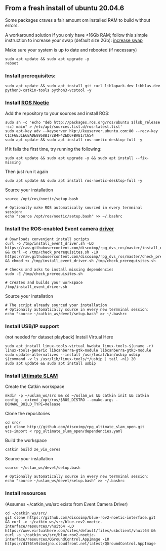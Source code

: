 ## From a fresh install of ubuntu 20.04.6

Some packages craves a fair amount om installed RAM to build without errors.

A workaround solution if you only have <16Gb RAM; follow this simple instruction to increase your swap (default size 2Gb): [increase swap]( https://github.com/discoimp/ORB_SLAM3#02-create-a-new-swap-file-optional)

Make sure your system is up to date and rebooted (if necessary)
``` 
sudo apt update && sudo apt upgrade -y
reboot
```

### Install prerequisites:

```
sudo apt update && sudo apt install git curl liblapack-dev libblas-dev python3-catkin-tools python3-vcstool -y
```


### Install [ROS Noetic](http://wiki.ros.org/noetic/Installation/Debian)
Add the repository to your sources and install ROS:
```
sudo sh -c 'echo "deb http://packages.ros.org/ros/ubuntu $(lsb_release -sc) main" > /etc/apt/sources.list.d/ros-latest.list'
sudo apt-key adv --keyserver hkp://keyserver.ubuntu.com:80 --recv-key C1CF6E31E6BADE8868B172B4F42ED6FBAB17C654
sudo apt update && sudo apt install ros-noetic-desktop-full -y
```
If it fails the first time, try running the following:
```
sudo apt update && sudo apt upgrade -y && sudo apt install --fix-missing
```
Then just run it again
```
sudo apt update && sudo apt install ros-noetic-desktop-full -y
```

Source your installation
```
source /opt/ros/noetic/setup.bash

# Optionally make ROS automatically sourced in every termninal session:
echo "source /opt/ros/noetic/setup.bash" >> ~/.bashrc
```

### Install the ROS-enabled Event camera [driver](https://github.com/discoimp/rpg_dvs_ros)
```
# Downloads convenient install scripts
curl -o /tmp/install_event_driver.sh -LO https://raw.githubusercontent.com/discoimp/rpg_dvs_ros/master/install_event_driver.sh && curl -o /tmp/check_prerequisites.sh -LO https://raw.githubusercontent.com/discoimp/rpg_dvs_ros/master/check_prerequisites.sh && chmod +x /tmp/install_event_driver.sh /tmp/check_prerequisites.sh

# Checks and asks to install missing dependencies
sudo -E /tmp/check_prerequisites.sh

# Creates and builds your workspace
/tmp/install_event_driver.sh
```
Source your installation
```
# The script already sourced your installation
# Optionally automatically source in every new termninal session:
echo "source ~/catkin_ws/devel/setup.bash" >> ~/.bashrc
```


### Install USB/IP support
(not needed for dataset playback)
Install Virtual Here
```
sudo apt install linux-tools-virtual hwdata linux-tools-$(uname -r) linux-tools-generic libcanberra-gtk-module libcanberra-gtk3-module
sudo update-alternatives --install /usr/local/bin/usbip usbip $(command -v ls /usr/lib/linux-tools/*/usbip | tail -n1) 20
sudo apt update && sudo apt install usbip
```



### Install [Ultimate SLAM](https://github.com/discoimp/rpg_ultimate_slam_open/blob/main/docs/Installation-of-UltimateSLAM.md)
Create the Catkin workspace
```
mkdir -p ~/uslam_ws/src && cd ~/uslam_ws && catkin init && catkin config --extend /opt/ros/$ROS_DISTRO --cmake-args -DCMAKE_BUILD_TYPE=Release
```
Clone the repositories
```
cd src/
git clone http://github.com/discoimp/rpg_ultimate_slam_open.git
vcs-import < rpg_ultimate_slam_open/dependencies.yaml
```
Build the workspace
```
catkin build ze_vio_ceres
```
Source your installation
```
source ~/uslam_ws/devel/setup.bash

# Optionally automatically source in every new termninal session:
echo "source ~/uslam_ws/devel/setup.bash" >> ~/.bashrc
```

### Install resources
(Assumes ~/catkin_ws/src exists from Event Camera Driver)

```
cd ~/catkin_ws/src/
git clone https://github.com/discoimp/blue-rov2-noetic-interface.git && curl -o ~/catkin_ws/src/blue-rov2-noetic-interface/resources/vhuit64 -LO https://www.virtualhere.com/sites/default/files/usbclient/vhuit64 && curl -o ~/catkin_ws/src/blue-rov2-noetic-interface/resources/QGroundControl.AppImage -LO https://d176tv9ibo4jno.cloudfront.net/latest/QGroundControl.AppImage
```



